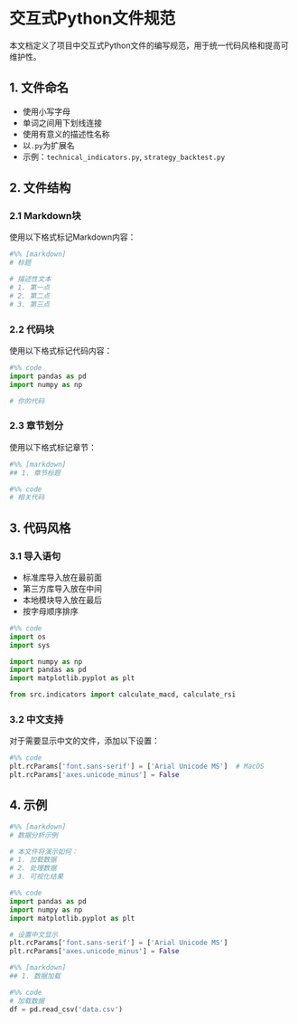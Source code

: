 # 交互式Python文件规范

本文档定义了项目中交互式Python文件的编写规范，用于统一代码风格和提高可维护性。

## 1. 文件命名

- 使用小写字母
- 单词之间用下划线连接
- 使用有意义的描述性名称
- 以`.py`为扩展名
- 示例：`technical_indicators.py`, `strategy_backtest.py`

## 2. 文件结构

### 2.1 Markdown块
使用以下格式标记Markdown内容：
```python
#%% [markdown]
# 标题

# 描述性文本
# 1. 第一点
# 2. 第二点
# 3. 第三点
```

### 2.2 代码块
使用以下格式标记代码内容：
```python
#%% code
import pandas as pd
import numpy as np

# 你的代码
```

### 2.3 章节划分
使用以下格式标记章节：
```python
#%% [markdown]
## 1. 章节标题

#%% code
# 相关代码
```

## 3. 代码风格

### 3.1 导入语句
- 标准库导入放在最前面
- 第三方库导入放在中间
- 本地模块导入放在最后
- 按字母顺序排序

```python
#%% code
import os
import sys

import numpy as np
import pandas as pd
import matplotlib.pyplot as plt

from src.indicators import calculate_macd, calculate_rsi
```

### 3.2 中文支持
对于需要显示中文的文件，添加以下设置：
```python
#%% code
plt.rcParams['font.sans-serif'] = ['Arial Unicode MS']  # MacOS
plt.rcParams['axes.unicode_minus'] = False
```


## 4. 示例

```python
#%% [markdown]
# 数据分析示例

# 本文件将演示如何：
# 1. 加载数据
# 2. 处理数据
# 3. 可视化结果

#%% code
import pandas as pd
import numpy as np
import matplotlib.pyplot as plt

# 设置中文显示
plt.rcParams['font.sans-serif'] = ['Arial Unicode MS']
plt.rcParams['axes.unicode_minus'] = False

#%% [markdown]
## 1. 数据加载

#%% code
# 加载数据
df = pd.read_csv('data.csv')
``` 